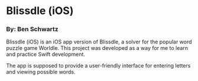 # Blissdle (iOS)

### By: Ben Schwartz

Blissdle (iOS) is an iOS app version of Blissdle, a solver for the popular word puzzle game Worldle. This project was developed as a way for me to learn and practice Swift development. 

The app is supposed to provide a user-friendly interface for entering letters and viewing possible words. 



